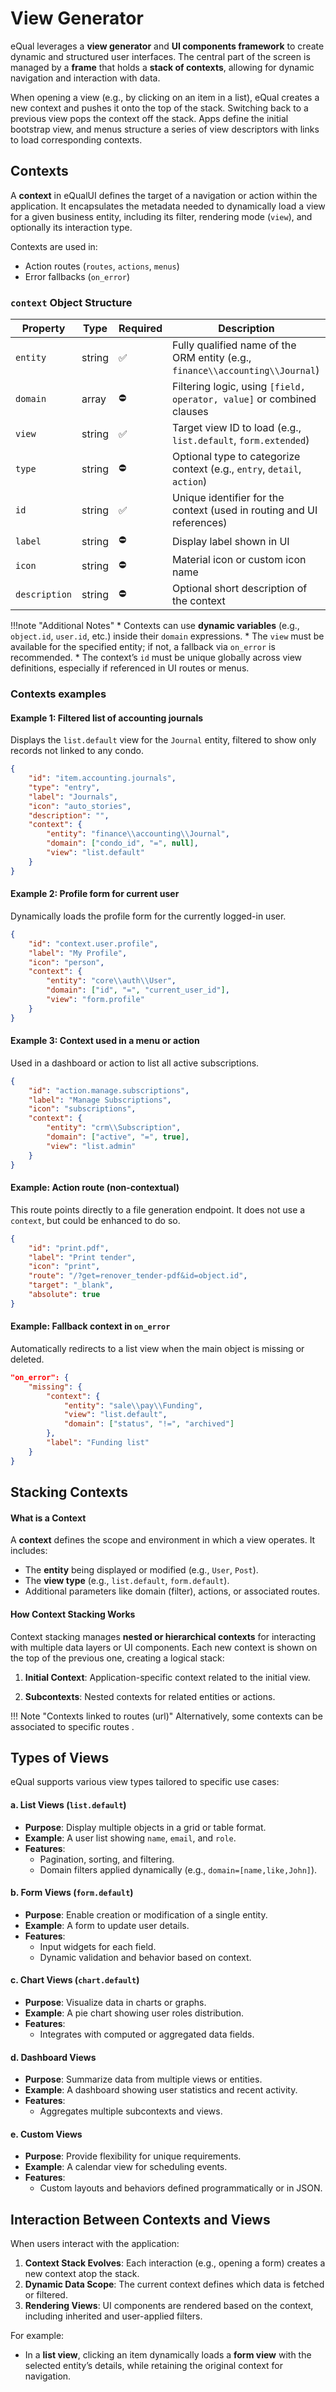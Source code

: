 # View Generator



eQual leverages a **view generator** and **UI components framework** to create dynamic and structured user interfaces. The central part of the screen is managed by a **frame** that holds a **stack of contexts**, allowing for dynamic navigation and interaction with data.

When opening a view (e.g., by clicking on an item in a list), eQual creates a new context and pushes it onto the top of the stack. Switching back to a previous view pops the context off the stack. Apps define the initial bootstrap view, and menus structure a series of view descriptors with links to load corresponding contexts.


## Contexts

A **context** in eQualUI defines the target of a navigation or action within the application. It encapsulates the metadata needed to dynamically load a view for a given business entity, including its filter, rendering mode (`view`), and optionally its interaction type.

Contexts are used in:

* Action routes (`routes`, `actions`, `menus`)
* Error fallbacks (`on_error`)



### `context` Object Structure

| Property      | Type   | Required | Description                                                                   |
| ------------- | ------ | -------- | ----------------------------------------------------------------------------- |
| `entity`      | string | ✅        | Fully qualified name of the ORM entity (e.g., `finance\\accounting\\Journal`) |
| `domain`      | array  | ⛔        | Filtering logic, using `[field, operator, value]` or combined clauses         |
| `view`        | string | ✅        | Target view ID to load (e.g., `list.default`, `form.extended`)                |
| `type`        | string | ⛔        | Optional type to categorize context (e.g., `entry`, `detail`, `action`)       |
| `id`          | string | ✅        | Unique identifier for the context (used in routing and UI references)         |
| `label`       | string | ⛔        | Display label shown in UI                                                     |
| `icon`        | string | ⛔        | Material icon or custom icon name                                             |
| `description` | string | ⛔        | Optional short description of the context                                     |


!!!note "Additional Notes"
    * Contexts can use **dynamic variables** (e.g., `object.id`, `user.id`, etc.) inside their `domain` expressions.
    * The `view` must be available for the specified entity; if not, a fallback via `on_error` is recommended.
    * The context’s `id` must be unique globally across view definitions, especially if referenced in UI routes or menus.


### Contexts examples

#### Example 1: Filtered list of accounting journals
Displays the `list.default` view for the `Journal` entity, filtered to show only records not linked to any condo.

```json
{
    "id": "item.accounting.journals",
    "type": "entry",
    "label": "Journals",
    "icon": "auto_stories",
    "description": "",
    "context": {
        "entity": "finance\\accounting\\Journal",
        "domain": ["condo_id", "=", null],
        "view": "list.default"
    }
}
```

#### Example 2: Profile form for current user
Dynamically loads the profile form for the currently logged-in user.
```json
{
    "id": "context.user.profile",
    "label": "My Profile",
    "icon": "person",
    "context": {
        "entity": "core\\auth\\User",
        "domain": ["id", "=", "current_user_id"],
        "view": "form.profile"
    }
}
```

####  Example 3: Context used in a menu or action
Used in a dashboard or action to list all active subscriptions.
```json
{
    "id": "action.manage.subscriptions",
    "label": "Manage Subscriptions",
    "icon": "subscriptions",
    "context": {
        "entity": "crm\\Subscription",
        "domain": ["active", "=", true],
        "view": "list.admin"
    }
}
```


#### Example: Action route (non-contextual)
This route points directly to a file generation endpoint. It does not use a `context`, but could be enhanced to do so.

```json
{
    "id": "print.pdf",
    "label": "Print tender",
    "icon": "print",
    "route": "/?get=renover_tender-pdf&id=object.id",
    "target": "_blank",
    "absolute": true
}
```

#### Example: Fallback context in `on_error`
Automatically redirects to a list view when the main object is missing or deleted.
```json
"on_error": {
    "missing": {
        "context": {
            "entity": "sale\\pay\\Funding",
            "view": "list.default",
            "domain": ["status", "!=", "archived"]
        },
        "label": "Funding list"
    }
}
```



##  Stacking Contexts

#### What is a Context
A **context** defines the scope and environment in which a view operates. It includes:
- The **entity** being displayed or modified (e.g., `User`, `Post`).
- The **view type** (e.g., `list.default`, `form.default`).
- Additional parameters like domain (filter), actions, or associated routes.

#### How Context Stacking Works
Context stacking manages **nested or hierarchical contexts** for interacting with multiple data layers or UI components. Each new context is shown on the top of the previous one, creating a logical stack:
1. **Initial Context**: Application-specific context related to the initial view.

2. **Subcontexts**: Nested contexts for related entities or actions.

    

!!! Note "Contexts linked to routes (url)"
    Alternatively, some contexts can be associated to specific routes .



##  Types of Views

eQual supports various view types tailored to specific use cases:

#### a. List Views (`list.default`)
- **Purpose**: Display multiple objects in a grid or table format.
- **Example**: A user list showing `name`, `email`, and `role`.
- **Features**:
  - Pagination, sorting, and filtering.
  - Domain filters applied dynamically (e.g., `domain=[name,like,John]`).

#### b. Form Views (`form.default`)
- **Purpose**: Enable creation or modification of a single entity.
- **Example**: A form to update user details.
- **Features**:
  - Input widgets for each field.
  - Dynamic validation and behavior based on context.

#### c. Chart Views (`chart.default`)
- **Purpose**: Visualize data in charts or graphs.
- **Example**: A pie chart showing user roles distribution.
- **Features**:
  - Integrates with computed or aggregated data fields.

#### d. Dashboard Views
- **Purpose**: Summarize data from multiple views or entities.
- **Example**: A dashboard showing user statistics and recent activity.
- **Features**:
  - Aggregates multiple subcontexts and views.

#### e. Custom Views
- **Purpose**: Provide flexibility for unique requirements.
- **Example**: A calendar view for scheduling events.
- **Features**:
  - Custom layouts and behaviors defined programmatically or in JSON.



## Interaction Between Contexts and Views

When users interact with the application:
1. **Context Stack Evolves**: Each interaction (e.g., opening a form) creates a new context atop the stack.
2. **Dynamic Data Scope**: The current context defines which data is fetched or filtered.
3. **Rendering Views**: UI components are rendered based on the context, including inherited and user-applied filters.

For example:
- In a **list view**, clicking an item dynamically loads a **form view** with the selected entity’s details, while retaining the original context for navigation.

